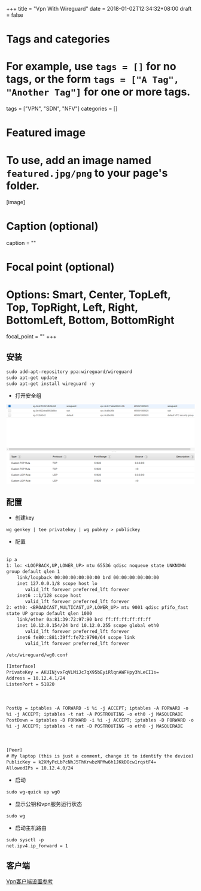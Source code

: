+++
title = "Vpn With Wireguard"
date = 2018-01-02T12:34:32+08:00
draft = false

# Tags and categories
# For example, use `tags = []` for no tags, or the form `tags = ["A Tag", "Another Tag"]` for one or more tags.
tags = ["VPN", "SDN", "NFV"]
categories = []

# Featured image
# To use, add an image named `featured.jpg/png` to your page's folder. 
[image]
  # Caption (optional)
  caption = ""

  # Focal point (optional)
  # Options: Smart, Center, TopLeft, Top, TopRight, Left, Right, BottomLeft, Bottom, BottomRight
  focal_point = ""
+++

## 安装

```
sudo add-apt-repository ppa:wireguard/wireguard
sudo apt-get update
sudo apt-get install wireguard -y

```

- 打开安全组

![](/img/post/wireguard-sg.png)

## 配置

- 创建key

```
wg genkey | tee privatekey | wg pubkey > publickey
```

- 配置 

```

ip a
1: lo: <LOOPBACK,UP,LOWER_UP> mtu 65536 qdisc noqueue state UNKNOWN group default qlen 1
    link/loopback 00:00:00:00:00:00 brd 00:00:00:00:00:00
    inet 127.0.0.1/8 scope host lo
       valid_lft forever preferred_lft forever
    inet6 ::1/128 scope host
       valid_lft forever preferred_lft forever
2: eth0: <BROADCAST,MULTICAST,UP,LOWER_UP> mtu 9001 qdisc pfifo_fast state UP group default qlen 1000
    link/ether 0a:81:39:72:97:90 brd ff:ff:ff:ff:ff:ff
    inet 10.12.0.154/24 brd 10.12.0.255 scope global eth0
       valid_lft forever preferred_lft forever
    inet6 fe80::881:39ff:fe72:9790/64 scope link
       valid_lft forever preferred_lft forever

```



`/etc/wireguard/wg0.conf`

```
[Interface]
PrivateKey = AKUINjvxFqVLMiJc7qX95bEyiRlqnAWFHpy3hLeCI1s=
Address = 10.12.4.1/24
ListenPort = 51820



PostUp = iptables -A FORWARD -i %i -j ACCEPT; iptables -A FORWARD -o %i -j ACCEPT; iptables -t nat -A POSTROUTING -o eth0 -j MASQUERADE
PostDown = iptables -D FORWARD -i %i -j ACCEPT; iptables -D FORWARD -o %i -j ACCEPT; iptables -t nat -D POSTROUTING -o eth0 -j MASQUERADE



[Peer]
# My laptop (this is just a comment, change it to identify the device)
PublicKey = k2XMyPcLbPcNhJ5ThKrwbzNPMw6h1JKkDOcw1rqstF4=
AllowedIPs = 10.12.4.0/24

```

- 启动

```
sudo wg-quick up wg0
```

- 显示公钥和vpn服务运行状态

```
sudo wg
```


- 启动主机路由

```
sudo sysctl -p
net.ipv4.ip_forward = 1
```

## 客户端

[Vpn客户端设置参考](/post/vpn-win-setup/)
